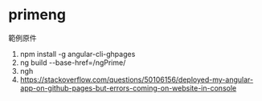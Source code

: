 # primeng
 範例原件
1. npm install -g angular-cli-ghpages
2. ng build --base-href=/ngPrime/
3. ngh
4. https://stackoverflow.com/questions/50106156/deployed-my-angular-app-on-github-pages-but-errors-coming-on-website-in-console